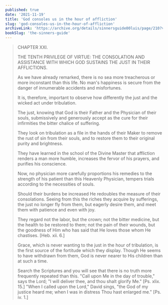 ```yaml
---
published: true
date: '2021-11-19'
title: 'God consoles us in the hour of affliction'
slug: 'god-consoles-us-in-the-hour-of-affliction'
archiveLink: 'https://archive.org/details/sinnersguide00luis/page/210?view=theater'
bookSlug: 'the-sinners-guide'
---
```


> CHAPTER XXI.
>
> THE TENTH PRIVILEGE OF VIRTUE: THE CONSOLATION AND ASSISTANCE WITH WHICH GOD SUSTAINS THE JUST IN THEIR AFFLICTIONS.
>
> As we have already remarked, there is no sea more treacherous or more inconstant than this life. No man's happiness is secure from the danger of innumerable accidents and misfortunes.
>
> It is, therefore, important to observe how differently the just and the wicked act under tribulation.
>
> The just, knowing that God is their Father and the Physician of their souls, submissively and generously accept as the cure for their infirmities the bitter chalice of suffering.
>
> They look on tribulation as a file in the hands of their Maker to remove the rust of sin from their souls, and to restore them to their original purity and brightness.
>
> They have learned in the school of the Divine Master that affliction renders a man more humble, increases the fervor of his prayers, and purifies his conscience.
>
> Now, no physician more carefully proportions his remedies to the strength of his patient than this Heavenly Physician, tempers trials according to the necessities of souls.
>
> Should their burdens be increased He redoubles the measure of their consolations. Seeing from this the riches they acquire by sufferings, the just no longer fly from them, but eagerly desire them, and meet them with patience and even with joy.
>
> They regard not the labor, but the crown; not the bitter medicine, but the health to be restored to them; not the pain of their wounds, but the goodness of Him who has said that He loves those whom He chastises. [Heb. xii. 6.]
>
> Grace, which is never wanting to the just in the hour of tribulation, is the first source of the fortitude which they display. Though He seems to have withdrawn from them, God is never nearer to His children than at such a time.
>
> Search the Scriptures and you will see that there is no truth more frequently repeated than this. "Call upon Me in the day of trouble," says the Lord; "I will deliver thee, and thou shalt glorify Me." [Ps. xlix. 15.] "When I called upon the Lord," David sings, "the God of my justice heard me; when I was in distress Thou hast enlarged me." [Ps. iv. 1.]